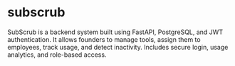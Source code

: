 # subscrub
SubScrub is a backend system built using FastAPI, PostgreSQL, and JWT authentication. It allows founders to manage tools, assign them to employees, track usage, and detect inactivity. Includes secure login, usage analytics, and role-based access.
